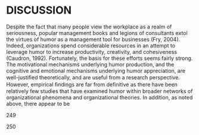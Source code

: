 # DISCUSSION

Despite the fact that many people view the workplace as a realm of seriousness, popular management books and legions of consultants extol the virtues of humor as a management tool for businesses (Fry, 2004). Indeed, organizations spend considerable resources in an attempt to leverage humor to increase productivity, creativity, and cohesiveness (Caudron, 1992). Fortunately, the basis for these efforts seems fairly strong. The motivational mechanisms underlying humor production, and the cognitive and emotional mechanisms underlying humor appreciation, are well-justiﬁed theoretically, and are useful from a research perspective. However, empirical ﬁndings are far from deﬁnitive as there have been relatively few studies that have examined humor within broader networks of organizational phenomena and organizational theories. In addition, as noted above, there appear to be

249

250